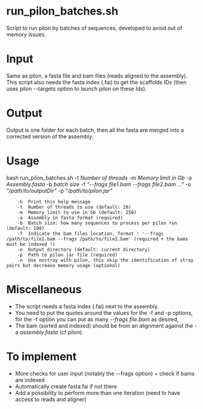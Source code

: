 # run_pilon_batches.sh
Script to run pilon by batches of sequences, developed to avoid out of memory issues.

# Input
Same as pilon, a fasta file and bam files (reads aligned to the assembly).
This script also needs the fasta index (.fai) to get the scaffolds IDs (then uses pilon --targets option to launch pilon on these Ids).

# Output
Output is one folder for each batch, then all the fasta are merged into a corrected version of the assembly.

# Usage

bash run_pilon_batches.sh -t <i>Number of threads</i> -m <i>Memory limit in Gb</i> -a <i>Assembly.fasta</i> -b <i>batch size</i> -f <i>"--frags file1.bam --frags file2.bam ..."</i>  -o <i>"/path/to/outputDir"</i> -p <i>"/path/to/pilon.jar"</i>

         
```
	-h	Print this help message
	-t	Number of threads to use (default: 20)
	-m	Memory limit to use in Gb (default: 250)
	-a	Assembly in fasta format (required)
	-b	Batch size: how many sequences to process per pilon run (default: 100)
	-f	Indicate the bam files location, format : '--frags /path/to/file1.bam --frags /path/to/file2.bam' (required + the bams must be indexed !)
	-o	Output directory (default: current directory)
	-p	Path to pilon jar file (required)
	-n	Use nostray with pilon, this skip the identification of stray pairs but decrease memory usage (optional)
```

# Miscellaneous
- The script needs a fasta index (.fai) next to the assembly.
- You need to put the quotes around the values for the -f and -p options, for the -f option you can put as many <i>--frags file.bam</i> as desired,
- The bam (sorted and indexed) should be from an alignment against the -a <i>assembly.fasta</i> (cf pilon)

# To implement 
- More checks for user input (notably the --frags option) + check if bams are indexed
- Automatically create fasta.fai if not there
- Add a possibility to perform more than one iteration (need to have access to reads and aligner)
